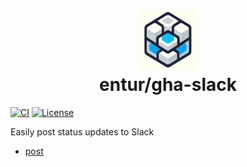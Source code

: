 <h1 align="center">
      <img src="logo.png" width="96px" height="96px" />
      <br>entur/gha-slack<br>
</h1>

[![CI](https://github.com/entur/gha-slack/actions/workflows/ci.yml/badge.svg)](https://github.com/entur/gha-slack/actions/workflows/ci.yml)
[![License](https://img.shields.io/github/license/entur/gha-slack)](https://github.com/entur/gha-slack)

Easily post status updates to Slack

- [post](/README-post.md)
